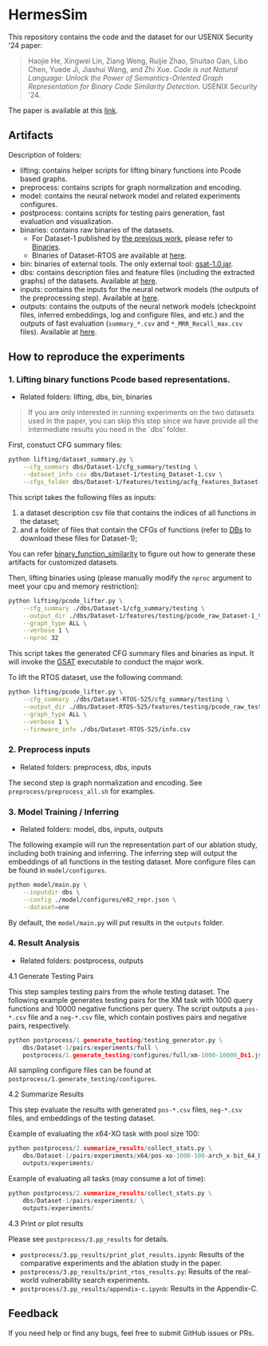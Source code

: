# HermesSim

This repository contains the code and the dataset for our USENIX Security '24 paper:

> Haojie He, Xingwei Lin, Ziang Weng,
Ruijie Zhao, Shuitao Gan, Libo Chen, Yuede Ji, Jiashui Wang, and Zhi Xue. *Code is not Natural Language: Unlock the Power of Semantics-Oriented Graph Representation for Binary Code Similarity Detection*. USENIX Security '24.

The paper is available at this [link](https://www.usenix.org/conference/usenixsecurity24/presentation/he).

## Artifacts

Description of folders: 

- lifting: contains helper scripts for lifting binary functions into Pcode based graphs. 
- preprocess: contains scripts for graph normalization and encoding. 
- model: contains the neural network model and related experiments configures. 
- postprocess: contains scripts for testing pairs generation, fast evaluation and visualization. 
- binaries: contains raw binaries of the datasets. 
    - For Dataset-1 published by [the previous work](https://www.usenix.org/system/files/sec22-marcelli.pdf), please refer to [Binaries](https://github.com/Cisco-Talos/binary_function_similarity/tree/main/Binaries). 
    - Binaries of Dataset-RTOS are available at [here](https://zenodo.org/records/10369788/files/Dataset-RTOS-525.tar.xz?download=1). 
- bin: binaries of external tools. The only external tool: [gsat-1.0.jar](https://github.com/sgfvamll/gsat/releases/tag/v1.0.0). 
- dbs: contains description files and feature files (including the extracted graphs) of the datasets. Available at [here](https://zenodo.org/records/10369788/files/dbs.tar.xz?download=1). 
- inputs: contains the inputs for the neural network models (the outputs of the preprocessing step). Available at [here](https://zenodo.org/records/10369788/files/inputs.tar.xz?download=1). 
- outputs: contains the outputs of the neural network models (checkpoint files, inferred embeddings, log and configure files, and etc.) and the outputs of fast evaluation (`summary_*.csv` and `*_MRR_Recall_max.csv` files). Available at [here](https://zenodo.org/records/10369788/files/outputs.tar.xz?download=1). 


## How to reproduce the experiments

### 1. Lifting binary functions Pcode based representations. 

- Related folders: lifting, dbs, bin, binaries

> If you are only interested in running experiments on the two datasets used in the paper, you can skip this step since we have provide all the intermediate results you need in the `dbs' folder.

First, constuct CFG summary files:
```sh
python lifting/dataset_summary.py \
    --cfg_summary dbs/Dataset-1/cfg_summary/testing \
    --dataset_info_csv dbs/Dataset-1/testing_Dataset-1.csv \
    --cfgs_folder dbs/Dataset-1/features/testing/acfg_features_Dataset-1_testing
```

This script takes the following files as inputs: 
1. a dataset description csv file that contains the indices of all functions in the dataset; 
2. and a folder of files that contain the CFGs of functions (refer to [DBs](https://github.com/Cisco-Talos/binary_function_similarity/tree/main/DBs) to download these files for Dataset-1);

You can refer [binary_function_similarity](https://github.com/Cisco-Talos/binary_function_similarity) to figure out how to generate these artifacts for customized datasets. 

Then, lifting binaries using (please manually modify the `nproc` argument to meet your cpu and memory restriction):
```sh
python lifting/pcode_lifter.py \
    --cfg_summary ./dbs/Dataset-1/cfg_summary/testing \
    --output_dir ./dbs/Dataset-1/features/testing/pcode_raw_Dataset-1_testing \
    --graph_type ALL \
    --verbose 1 \
    --nproc 32
```

This script takes the generated CFG summary files and binaries as input. It will invoke the [GSAT](https://github.com/sgfvamll/gsat) executable to conduct the major work. 

To lift the RTOS dataset, use the following command:
```sh
python lifting/pcode_lifter.py \
    --cfg_summary ./dbs/Dataset-RTOS-525/cfg_summary/testing \
    --output_dir ./dbs/Dataset-RTOS-525/features/testing/pcode_raw_testing \
    --graph_type ALL \
    --verbose 1 \
    --firmware_info ./dbs/Dataset-RTOS-525/info.csv
```

### 2. Preprocess inputs

- Related folders: preprocess, dbs, inputs

The second step is graph normalization and encoding. 
See `preprocess/preprocess_all.sh` for examples. 


### 3. Model Training / Inferring

- Related folders: model, dbs, inputs, outputs

The following example will run the representation part of our ablation study, including both training and inferring. The inferring step will output the embeddings of all functions in the testing dataset. More configure files can be found in `model/configures`. 

```sh
python model/main.py \
    --inputdir dbs \
    --config ./model/configures/e02_repr.json \
    --dataset=one
```

By default, the `model/main.py` will put results in the `outputs` folder. 


### 4. Result Analysis

- Related folders: postprocess, outputs

4.1 Generate Testing Pairs

This step samples testing pairs from the whole testing dataset. The following example generates testing pairs for the XM task with 1000 query functions and 10000 negative functions per query. The script outputs a `pos-*.csv` file and a `neg-*.csv` file, which contain postives pairs and negative pairs, respectively. 

``` python
python postprocess/1.generate_testing/testing_generator.py \
    dbs/Dataset-1/pairs/experiments/full \
    postprocess/1.generate_testing/configures/full/xm-1000-10000_Ds1.json
```

All sampling configure files can be found at `postprocess/1.generate_testing/configures`. 


4.2 Summarize Results

This step evaluate the results with generated `pos-*.csv` files, `neg-*.csv` files, and embeddings of the testing dataset.  

Example of evaluating the x64-XO task with pool size 100: 
```python
python postprocess/2.summarize_results/collect_stats.py \
    dbs/Dataset-1/pairs/experiments/x64/pos-xo-1000-100-arch_x-bit_64_Ds1.csv \
    outputs/experiments/
```

Example of evaluating all tasks (may consume a lot of time): 
```python
python postprocess/2.summarize_results/collect_stats.py \
    dbs/Dataset-1/pairs/experiments/ \
    outputs/experiments/
```

4.3 Print or plot results

Please see `postprocess/3.pp_results` for details. 

- `postprocess/3.pp_results/print_plot_results.ipynb`: Results of the comparative experiments and the ablation study in the paper. 
- `postprocess/3.pp_results/print_rtos_results.py`: Results of the real-world vulnerability search experiments. 
- `postprocess/3.pp_results/appendix-c.ipynb`: Results in the Appendix-C. 


## Feedback

If you need help or find any bugs, feel free to submit GitHub issues or PRs. 

